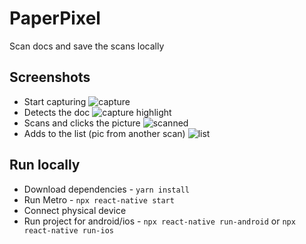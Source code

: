 # PaperPixel

Scan docs and save the scans locally

## Screenshots
- Start capturing
![capture](./images/capture.jpeg)
- Detects the doc
![capture highlight](./images/captureHighlight.jpeg)
- Scans and clicks the picture
![scanned](./images/scanned.jpeg)
- Adds to the list (pic from another scan)
![list](./images/list.jpeg)

## Run locally
- Download dependencies - `yarn install`
- Run Metro - `npx react-native start`
- Connect physical device
- Run project for android/ios - `npx react-native run-android` or `npx react-native run-ios`